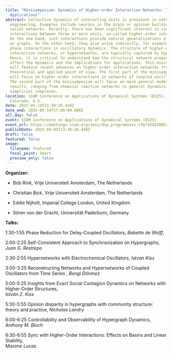 ```yaml
---
title: "Minisymposium: Dynamics of Higher-order Interaction Networks: Theory and
  Applications"
abstract: Collective dynamics of interacting units is prevalent in nature and
  engineering. Examples include neurons in the brain or opinion building in
  social networks. Recently, there has been significant interest in simultaneous
  interactions between three or more units, so-called higher-order interactions.
  On the one hand, such interactions provide natural generalizations of dynamics
  on graphs. On the other hand, they also arise indirectly, for example, as
  phase interactions in oscillatory dynamics. The structure of higher-order
  interaction networks, or hypernetworks, are typically captured by hypergraphs.
  Hence, it is critical to understand how the structural network properties
  affect the dynamics and the implications for applications. This minisymposium
  will feature recent advances on higher-order interaction networks from a
  theoretical and applied point of view. The first part of the minisymposium
  will focus on higher-order interactions in networks of coupled oscillators.
  The second part of the minisymposium will focus on more general models and
  results, ranging from chemical reaction networks to general dynamics on
  simplicial complexes.
location: SIAM Conference on Applications of Dynamical Systems (DS25), Denver,
  Colorado, U.S.
date: 2025-05-14T11:30:26.434Z
date_end: 2025-05-14T17:00:00.000Z
all_day: false
event: SIAM Conference on Applications of Dynamical Systems (DS25)
event_url: https://meetings.siam.org/sess/dsp_programsess.cfm?SESSIONCODE=82780
publishDate: 2025-03-05T13:38:26.449Z
draft: false
featured: false
image:
  filename: featured
  focal_point: Smart
  preview_only: false
---
```

**Organizer:** 

* Bob Rink, Vrije Universiteit Amsterdam, The Netherlands

* Christian Bick, Vrije Universiteit Amsterdam, The Netherlands
* Eddie Nijholt, Imperial College London, United Kingdom
* Sören von der Gracht, Universität Paderborn, Germany

**Talks:**

1:30-1:55 Phase Reduction for Delay-Coupled Oscillators,
    *Babette de Wolff*,

2:00-2:25 Self-Consistent Approach to Synchronization on Hypergraphs,
    *Juan G. Restrepo*

2:30-2:55 Hypernetworks with Electrochemical Oscillators,
    *Istvan Kiss*

3:00-3:25 Reconstructing Networks and Hypernetworks of Coupled Oscillators from Time Series ,
    *Bengi Dönmez*

5:00-5:25 Insights from Exact Social Contagion Dynamics on Networks with Higher-Order Structures,\
*István Z. Kiss*

5:30-5:55 Opinion disparity in hypergraphs with community structure: theory and practice,
*Nicholas Landry*

6:00-6:25 Controllability and Observability of Hypergraph Dynamics,
*Anthony M. Bloch*

6:30-6:55 Sync with Higher-Order Interactions: Effects on Basins and Linear Stability,\
*Maxime Lucas*